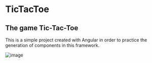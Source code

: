 # TicTacToe

## The game Tic-Tac-Toe

This is a simple project created with Angular in order to practice the generation of components in this framework.

![image](https://user-images.githubusercontent.com/108364424/200444833-c68f0967-fccc-4b4c-992d-9bc0d80e7cbd.png)
